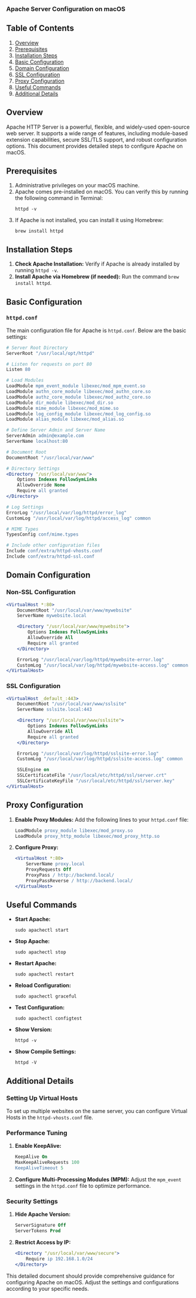 ### Apache Server Configuration on macOS

## Table of Contents
1. [Overview](#overview)
2. [Prerequisites](#prerequisites)
3. [Installation Steps](#installation-steps)
4. [Basic Configuration](#basic-configuration)
5. [Domain Configuration](#domain-configuration)
6. [SSL Configuration](#ssl-configuration)
7. [Proxy Configuration](#proxy-configuration)
8. [Useful Commands](#useful-commands)
9. [Additional Details](#additional-details)

## Overview
Apache HTTP Server is a powerful, flexible, and widely-used open-source web server. It supports a wide range of features, including module-based extension capabilities, secure SSL/TLS support, and robust configuration options. This document provides detailed steps to configure Apache on macOS.

## Prerequisites
1. Administrative privileges on your macOS machine.
2. Apache comes pre-installed on macOS. You can verify this by running the following command in Terminal:
   ```shell
   httpd -v
   ```
3. If Apache is not installed, you can install it using Homebrew:
   ```shell
   brew install httpd
   ```

## Installation Steps
1. **Check Apache Installation:** Verify if Apache is already installed by running `httpd -v`.
2. **Install Apache via Homebrew (if needed):** Run the command `brew install httpd`.

## Basic Configuration
### `httpd.conf`
The main configuration file for Apache is `httpd.conf`. Below are the basic settings:

```apache
# Server Root Directory
ServerRoot "/usr/local/opt/httpd"

# Listen for requests on port 80
Listen 80

# Load Modules
LoadModule mpm_event_module libexec/mod_mpm_event.so
LoadModule authn_core_module libexec/mod_authn_core.so
LoadModule authz_core_module libexec/mod_authz_core.so
LoadModule dir_module libexec/mod_dir.so
LoadModule mime_module libexec/mod_mime.so
LoadModule log_config_module libexec/mod_log_config.so
LoadModule alias_module libexec/mod_alias.so

# Define Server Admin and Server Name
ServerAdmin admin@example.com
ServerName localhost:80

# Document Root
DocumentRoot "/usr/local/var/www"

# Directory Settings
<Directory "/usr/local/var/www">
    Options Indexes FollowSymLinks
    AllowOverride None
    Require all granted
</Directory>

# Log Settings
ErrorLog "/usr/local/var/log/httpd/error_log"
CustomLog "/usr/local/var/log/httpd/access_log" common

# MIME Types
TypesConfig conf/mime.types

# Include other configuration files
Include conf/extra/httpd-vhosts.conf
Include conf/extra/httpd-ssl.conf
```

## Domain Configuration
### Non-SSL Configuration

```apache
<VirtualHost *:80>
    DocumentRoot "/usr/local/var/www/mywebsite"
    ServerName mywebsite.local

    <Directory "/usr/local/var/www/mywebsite">
        Options Indexes FollowSymLinks
        AllowOverride All
        Require all granted
    </Directory>

    ErrorLog "/usr/local/var/log/httpd/mywebsite-error.log"
    CustomLog "/usr/local/var/log/httpd/mywebsite-access.log" common
</VirtualHost>
```

### SSL Configuration

```apache
<VirtualHost _default_:443>
    DocumentRoot "/usr/local/var/www/sslsite"
    ServerName sslsite.local:443

    <Directory "/usr/local/var/www/sslsite">
        Options Indexes FollowSymLinks
        AllowOverride All
        Require all granted
    </Directory>

    ErrorLog "/usr/local/var/log/httpd/sslsite-error.log"
    CustomLog "/usr/local/var/log/httpd/sslsite-access.log" common

    SSLEngine on
    SSLCertificateFile "/usr/local/etc/httpd/ssl/server.crt"
    SSLCertificateKeyFile "/usr/local/etc/httpd/ssl/server.key"
</VirtualHost>
```

## Proxy Configuration
1. **Enable Proxy Modules:**
    Add the following lines to your `httpd.conf` file:
    ```apache
    LoadModule proxy_module libexec/mod_proxy.so
    LoadModule proxy_http_module libexec/mod_proxy_http.so
    ```

2. **Configure Proxy:**
    ```apache
    <VirtualHost *:80>
        ServerName proxy.local
        ProxyRequests Off
        ProxyPass / http://backend.local/
        ProxyPassReverse / http://backend.local/
    </VirtualHost>
    ```

## Useful Commands
- **Start Apache:**
  ```shell
  sudo apachectl start
  ```
- **Stop Apache:**
  ```shell
  sudo apachectl stop
  ```
- **Restart Apache:**
  ```shell
  sudo apachectl restart
  ```
- **Reload Configuration:**
  ```shell
  sudo apachectl graceful
  ```
- **Test Configuration:**
  ```shell
  sudo apachectl configtest
  ```
- **Show Version:**
  ```shell
  httpd -v
  ```
- **Show Compile Settings:**
  ```shell
  httpd -V
  ```

## Additional Details
### Setting Up Virtual Hosts
To set up multiple websites on the same server, you can configure Virtual Hosts in the `httpd-vhosts.conf` file.

### Performance Tuning
1. **Enable KeepAlive:**
    ```apache
    KeepAlive On
    MaxKeepAliveRequests 100
    KeepAliveTimeout 5
    ```
2. **Configure Multi-Processing Modules (MPM):**
    Adjust the `mpm_event` settings in the `httpd.conf` file to optimize performance.

### Security Settings
1. **Hide Apache Version:**
    ```apache
    ServerSignature Off
    ServerTokens Prod
    ```
2. **Restrict Access by IP:**
    ```apache
    <Directory "/usr/local/var/www/secure">
        Require ip 192.168.1.0/24
    </Directory>
    ```

This detailed document should provide comprehensive guidance for configuring Apache on macOS. Adjust the settings and configurations according to your specific needs.
